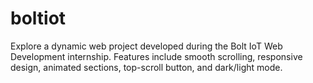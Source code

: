 # boltiot
Explore a dynamic web project developed during the Bolt IoT Web Development internship. Features include smooth scrolling, responsive design, animated sections, top-scroll button, and dark/light mode.
